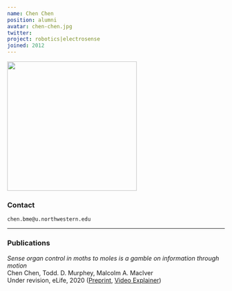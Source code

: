 ```yaml
---
name: Chen Chen
position: alumni
avatar: chen-chen.jpg
twitter: 
project: robotics|electrosense
joined: 2012
---
```


<img width="300" src="{{site.baseurl}}/images/people/{{page.avatar}}" data-action="zoom">

### Contact

<i class="fa fa-envelope-o"></i>  `chen.bme@u.northwestern.edu`<br>
<hr>

### Publications

_Sense organ control in moths to moles is a gamble on information through motion_<br>
Chen Chen, Todd. D. Murphey, Malcolm A. MacIver<br>
Under revision, eLife, 2020 ([Preprint](https://www.biorxiv.org/content/10.1101/826305v1), 
[Video Explainer](https://youtu.be/vOAzSa6Pna4))
